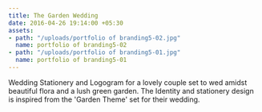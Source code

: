 ```yaml
---
title: The Garden Wedding
date: 2016-04-26 19:14:00 +05:30
assets:
- path: "/uploads/portfolio of branding5-02.jpg"
  name: portfolio of branding5-02
- path: "/uploads/portfolio of branding5-01.jpg"
  name: portfolio of branding5-01
---
```


Wedding Stationery and Logogram for a lovely couple set to wed amidst beautiful flora and a lush green garden.
The Identity and stationery design is inspired from the 'Garden Theme' set for their wedding.
